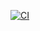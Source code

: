 [![CI](https://github.com/vicrolab/essential-developer-feed/actions/workflows/CI.yml/badge.svg?branch=main)](https://github.com/vicrolab/essential-developer-feed/actions/workflows/CI.yml)